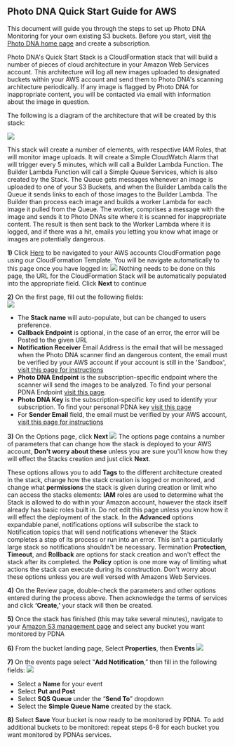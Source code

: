 
## Photo DNA Quick Start Guide for AWS ##

This document will guide you through the steps to set up Photo DNA Monitoring for your own existing S3 buckets.
Before you start, visit [the Photo DNA home page](https://myphotodna.microsoftmoderator.com/) and create a subscription.

Photo DNA's Quick Start Stack is a CloudFormation stack that will build a number of pieces of cloud architecture in your Amazon Web Services account. This architecture will log all new images uploaded to designated buckets within your AWS account and send them to Photo DNA's scanning architecture periodically. If any image is flagged by Photo DNA for inappropriate content, you will be contacted via email with information about the image in question.

The following is a diagram of the architecture that will be created by this stack:

![](https://s3-us-west-2.amazonaws.com/allyislambdafunctionsbucket/SimpleArchDiagram.png)

This stack will create a number of elements, with respective IAM Roles, that will monitor image uploads. It will create a Simple CloudWatch Alarm that will trigger every 5 minutes, which will call a Builder Lambda Function. The Builder Lambda Function will call a Simple Queue Services, which is also created by the Stack. The Queue gets messages whenever an image is uploaded to one of your S3 Buckets, and when the Builder Lambda calls the Queue it sends links to each of those images to the Builder Lambda. The Builder than process each image and builds a worker Lambda for each image it pulled from the Queue. The worker, comprises a message with the image and sends it to Photo DNAs site where it is scanned for inappropriate content. The result is then sent back to the Worker Lambda where it is logged, and if there was a hit, emails you letting you know what image or images are potentially dangerous.


**1)**	Click [Here](https://console.aws.amazon.com/cloudformation/home?region=us-west-2#/stacks/new?stackName=S3MonitorStack&templateURL=https://s3-us-west-2.amazonaws.com/allyislambdafunctionsbucket/PhotoDNAMonitorStackTemplate.template) to be navigated to your AWS accounts CloudFormation page using our CloudFormation Template. You will be navigate automatically to this page once you have logged in:
![](https://s3-us-west-2.amazonaws.com/allyislambdafunctionsbucket/AWSLandingPage.PNG)
Nothing needs to be done on this page, the URL for the CloudFormation Stack will be automatically populated into the appropriate field. Click **Next** to continue

**2)**	On the first page, fill out the following fields:  
![](https://s3-us-west-2.amazonaws.com/allyislambdafunctionsbucket/AWSFirstPageCapture.PNG)

- The **Stack name** will auto-populate, but can be changed to users preference.
- **Callback Endpoint** is optional, in the case of an error, the error will be Posted to the given URL
- **Notification Receiver** Email Address is the email that will be messaged when the Photo DNA scanner find an dangerous content, the email must be verified by your AWS account if your account is still in the 'Sandbox', [visit this page for instructions](https://us-west-2.console.aws.amazon.com/ses/home?region=us-west-2#verified-senders-email ) 
- **Photo DNA Endpoint** is the subscription-specific endpoint where the scanner will send the images to be analyzed. To find your personal PDNA Endpoint [visit this page](https://testpdnaui.azurewebsites.net/).  
- **Photo DNA Key** is the subscription-specific key used to identify your subscription. To find your personal PDNA key [visit this page](https://testpdnaui.azurewebsites.net/ ) 
- For **Sender Email** field, the email must be verified by your AWS account, [visit this page for instructions](https://us-west-2.console.aws.amazon.com/ses/home?region=us-west-2#verified-senders-email ) 

**3)**	On the Options page, click **Next**
 ![](https://s3-us-west-2.amazonaws.com/allyislambdafunctionsbucket/AWSSecondPageCapture.PNG)
The options page contains a number of parameters that can change how the stack is deployed to your AWS account, **Don't worry about these** unless you are sure you'll know how they will effect the Stacks creation and just click **Next**. 

These options allows you to add **Tags** to the different architecture created in the stack, change how the stack creation is logged or monitored, and change what **permissions** the stack is given during creation or limit who can access the stacks elements: **IAM** roles are used to determine what the Stack is allowed to do within your Amazon account, however the stack itself already has basic roles built in. Do not edit this page unless you know how it will effect the deployment of the stack. In the **Advanced** options expandable panel, notifications options will subscribe the stack to Notification topics that will send notifications whenever the Stack completes a step of its process or run into an error. This isn't a particularly large stack so notifications shouldn't be necessary. Termination **Protection**, **Timeout**, and **Rollback** are options for stack creation and won't effect the stack after its completed. the **Policy** option is one more way of limiting what actions the stack can execute during its construction. Don't worry about these options unless you are well versed with Amazons Web Services.

**4)**	On the Review page, double-check the parameters and other options entered during the process above. Then acknowledge the terms of services and click **‘Create,’** your stack will then be created.

**5)**	Once the stack has finished (this may take several minutes), navigate to your [Amazon S3 management page](https://s3.console.aws.amazon.com/s3) and select any bucket you want monitored by PDNA

**6)**	From the bucket landing page, Select **Properties**, then **Events**
![](https://s3-us-west-2.amazonaws.com/allyislambdafunctionsbucket/BucketPage.PNG)

**7)**	On the events page select “**Add Notification**,” then fill in the following fields: 
![](https://s3-us-west-2.amazonaws.com/allyislambdafunctionsbucket/EventsPage.PNG)

- Select a **Name** for your event
- Select **Put and Post**
- Select **SQS Queue** under the “**Send To**” dropdown
- Select the **Simple Queue Name** created by the stack.

**8)**	Select **Save**
Your bucket is now ready to be monitored by PDNA. To add additional buckets to be monitored: repeat steps 6-8 for each bucket you want monitored by PDNAs services. 
